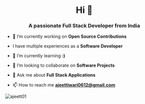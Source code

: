<h1 align="center">Hi 👋</h1>
<h3 align="center">A passionate Full Stack Developer from India</h3>

- 🔭 I’m currently working on **Open Source Contributions**

- I have multiple experiences as a **Software Developer**

- 🌱 I’m currently learning **:)**

- 👯 I’m looking to collaborate on **Software Projects**

- 💬 Ask me about **Full Stack Applications**

- 📫 How to reach me **ajeettiwari0612@gmail.com**

<p><img align="center" src="https://github-readme-streak-stats.herokuapp.com/?user=ajeett01&" alt="ajeett01" /></p>
